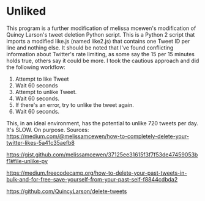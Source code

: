 # Unliked

This program is a further modification of melissa mcewen's modification of Quincy Larson's tweet deletion Python script. This is a Python 2 script that imports a modified like.js (named like2.js) that contains one Tweet ID per line and nothing else. It should be noted that I've found conflicting information about Twitter's rate limiting, as some say the 15 per 15 minutes holds true, others say it could be more. I took the cautious approach and did the following workflow:

1. Attempt to like Tweet
2. Wait 60 seconds
3. Attempt to unlike Tweet.
4. Wait 60 seconds.
5. If there's an error, try to unlike the tweet again.
6. Wait 60 seconds.

This, in an ideal environment, has the potential to unlike 720 tweets per day. It's SLOW. On purpose.
Sources:
https://medium.com/@melissamcewen/how-to-completely-delete-your-twitter-likes-5a41c35aefb8

https://gist.github.com/melissamcewen/37125ee31615f3f7f53de47459053bf1#file-unlike-py

https://medium.freecodecamp.org/how-to-delete-your-past-tweets-in-bulk-and-for-free-save-yourself-from-your-past-self-f8844cdbda2

https://github.com/QuincyLarson/delete-tweets

